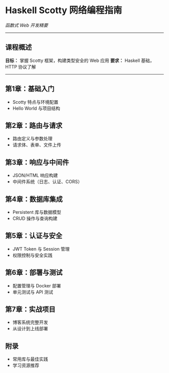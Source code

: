 # Haskell Scotty 网络编程指南
*函数式 Web 开发精要*

---

## 课程概述
**目标：** 掌握 Scotty 框架，构建类型安全的 Web 应用
**要求：** Haskell 基础，HTTP 协议了解

---

## 第1章：基础入门
- Scotty 特点与环境配置
- Hello World 与项目结构

## 第2章：路由与请求
- 路由定义与参数处理
- 请求体、表单、文件上传

## 第3章：响应与中间件
- JSON/HTML 响应构建
- 中间件系统（日志、认证、CORS）

## 第4章：数据库集成
- Persistent 库与数据模型
- CRUD 操作与查询构建

## 第5章：认证与安全
- JWT Token 与 Session 管理
- 权限控制与安全实践

## 第6章：部署与测试
- 配置管理与 Docker 部署
- 单元测试与 API 测试

## 第7章：实战项目
- 博客系统完整开发
- 从设计到上线部署

## 附录
- 常用库与最佳实践
- 学习资源推荐